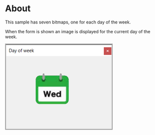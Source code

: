 ﻿# About

This sample has seven bitmaps, one for each day of the week.

When the form is shown an image is displayed for the current day of the week.   


![Screen](assets/screen.png)